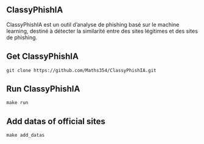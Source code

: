 ## ClassyPhishIA

ClassyPhishIA est un outil d’analyse de phishing basé sur le machine learning, destiné à détecter la similarité entre des sites légitimes et des sites de phishing.

## Get ClassyPhishIA

```
git clone https://github.com/Maths354/ClassyPhishIA.git
```

## Run ClassyPhishIA

```
make run
```


## Add datas of official sites

```
make add_datas
```